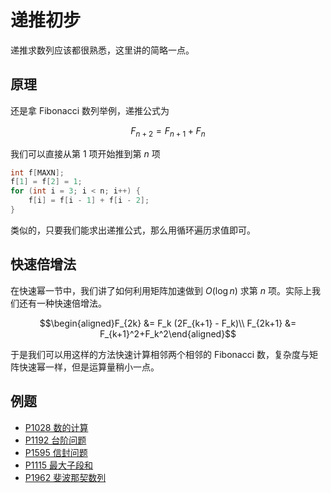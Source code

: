 # 递推初步

递推求数列应该都很熟悉，这里讲的简略一点。

## 原理

还是拿 Fibonacci 数列举例，递推公式为

$$F_{n+2} = F_{n+1} + F_{n}$$

我们可以直接从第 $1$ 项开始推到第 $n$ 项

```cpp
int f[MAXN];
f[1] = f[2] = 1;
for (int i = 3; i < n; i++) {
    f[i] = f[i - 1] + f[i - 2];
}
```

类似的，只要我们能求出递推公式，那么用循环遍历求值即可。

## 快速倍增法

在快速幂一节中，我们讲了如何利用矩阵加速做到 $O(\log n)$ 求第 $n$ 项。实际上我们还有一种快速倍增法。

$$\begin{aligned}F_{2k} &= F_k (2F_{k+1} - F_k)\\ F_{2k+1} &= F_{k+1}^2+F_k^2\end{aligned}$$

于是我们可以用这样的方法快速计算相邻两个相邻的 Fibonacci 数，复杂度与矩阵快速幂一样，但是运算量稍小一点。

## 例题

- [P1028 数的计算](https://www.luogu.com.cn/problem/P1028)
- [P1192 台阶问题](https://www.luogu.com.cn/problem/P1192)
- [P1595 信封问题](https://www.luogu.com.cn/problem/P1595)
- [P1115 最大子段和](https://www.luogu.com.cn/problem/P1115)
- [P1962 斐波那契数列](https://www.luogu.com.cn/problem/P1962)